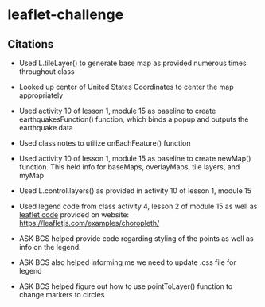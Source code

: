 # leaflet-challenge

## Citations

- Used L.tileLayer() to generate base map as provided numerous times throughout class

- Looked up center of United States Coordinates to center the map appropriately

- Used activity 10 of lesson 1, module 15 as baseline to create earthquakesFunction() function, which binds a popup and outputs the earthquake data

- Used class notes to utilize onEachFeature() function

- Used activity 10 of lesson 1, module 15 as baseline to create newMap() function. This held info for baseMaps, overlayMaps, tile layers, and myMap

- Used L.control.layers() as provided in activity 10 of lesson 1, module 15

- Used legend code from class activity 4, lesson 2 of module 15 as well as [leaflet code](https://leafletjs.com/examples/choropleth/) provided on website:
https://leafletjs.com/examples/choropleth/

- ASK BCS helped provide code regarding styling of the points as well as info on the legend.

- ASK BCS also helped informing me we need to update .css file for legend

- ASK BCS helped figure out how to use pointToLayer() function to change markers to circles